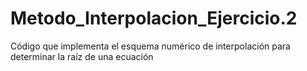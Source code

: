 # Metodo_Interpolacion_Ejercicio.2
 Código que implementa el esquema numérico de interpolación para determinar la raíz de una ecuación
